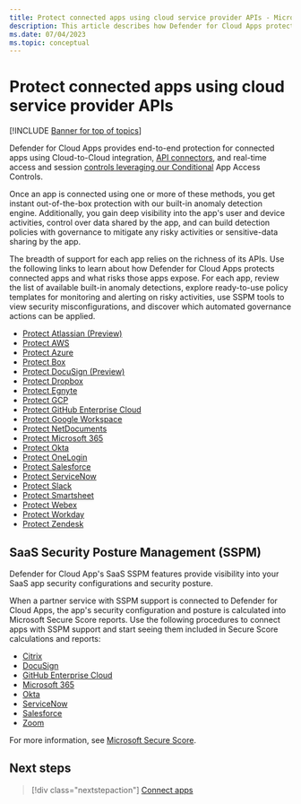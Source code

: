 ```yaml
---
title: Protect connected apps using cloud service provider APIs - Microsoft Defender for Cloud Apps
description: This article describes how Defender for Cloud Apps protects your connected apps.
ms.date: 07/04/2023
ms.topic: conceptual
---
```

# Protect connected apps using cloud service provider APIs

[!INCLUDE [Banner for top of topics](includes/banner.md)]

Defender for Cloud Apps provides end-to-end protection for connected apps using Cloud-to-Cloud integration, [API connectors](enable-instant-visibility-protection-and-governance-actions-for-your-apps.md), and real-time access and session [controls leveraging our Conditional](proxy-intro-aad.md) App Access Controls.

Once an app is connected using one or more of these methods, you get instant out-of-the-box protection with our built-in anomaly detection engine. Additionally, you gain deep visibility into the app's user and device activities, control over data shared by the app, and can build detection policies with governance to mitigate any risky activities or sensitive-data sharing by the app.

The breadth of support for each app relies on the richness of its APIs. Use the following links to learn about how Defender for Cloud Apps protects connected apps and what risks those apps expose. For each app, review the list of available built-in anomaly detections, explore ready-to-use policy templates for monitoring and alerting on risky activities, use SSPM tools to view security misconfigurations, and discover which automated governance actions can be applied.

- [Protect Atlassian (Preview)](protect-atlassian.md)
- [Protect AWS](protect-aws.md)
- [Protect Azure](protect-azure.md)
- [Protect Box](protect-box.md)
- [Protect DocuSign (Preview)](protect-docusign.md)
- [Protect Dropbox](protect-dropbox.md)
- [Protect Egnyte](protect-egnyte.md)
- [Protect GCP](protect-gcp.md)
- [Protect GitHub Enterprise Cloud](protect-github.md)
- [Protect Google Workspace](protect-google-workspace.md)
- [Protect NetDocuments](protect-netdocuments.md)
- [Protect Microsoft 365](protect-office-365.md)
- [Protect Okta](protect-okta.md)
- [Protect OneLogin](protect-onelogin.md)
- [Protect Salesforce](protect-salesforce.md)
- [Protect ServiceNow](protect-servicenow.md)
- [Protect Slack](protect-slack.md)
- [Protect Smartsheet](protect-smartsheet.md)
- [Protect Webex](protect-webex.md)
- [Protect Workday](protect-workday.md)
- [Protect Zendesk](protect-zendesk.md)

## SaaS Security Posture Management (SSPM)

Defender for Cloud App's SaaS SSPM features provide visibility into your SaaS app security configurations and security posture.

When a partner service with SSPM support is connected to Defender for Cloud Apps, the app's security configuration and posture is calculated into Microsoft Secure Score reports. Use the following procedures to connect apps with SSPM support and start seeing them included in Secure Score calculations and reports:

- [Citrix](protect-citrix-sharefile.md)
- [DocuSign](protect-docusign.md)
- [GitHub Enterprise Cloud](protect-github.md)
- [Microsoft 365](protect-office-365.md)
- [Okta](protect-okta.md)
- [ServiceNow](protect-servicenow.md)
- [Salesforce](protect-salesforce.md)
- [Zoom](protect-zoom.md)

For more information, see [Microsoft Secure Score](/microsoft-365/security/defender/microsoft-secure-score).

## Next steps

> [!div class="nextstepaction"]
> [Connect apps](enable-instant-visibility-protection-and-governance-actions-for-your-apps.md)
